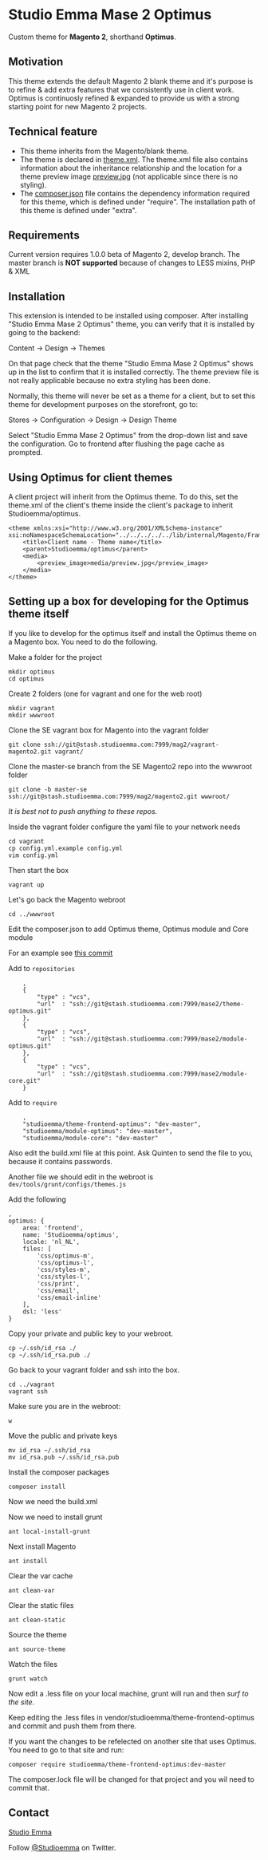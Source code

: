 # Studio Emma Mase 2 Optimus

Custom theme for **Magento 2**, shorthand **Optimus**.

## Motivation

This theme extends the default Magento 2 blank theme and it's purpose is to refine & add extra features that we consistently use in client work. Optimus is continuosly refined & expanded to provide us with a strong starting point for new Magento 2 projects.

## Technical feature

* This theme inherits from the Magento/blank theme.
* The theme is declared in [theme.xml](theme.xml). The theme.xml file also contains information about the inheritance relationship and the location for a theme preview image [preview.jpg](media/preview.jpg) (not applicable since there is no styling).
* The [composer.json](composer.json) file contains the dependency information required for this theme, which is defined under "require". The installation path of this theme is defined under "extra".

## Requirements

Current version requires 1.0.0 beta of Magento 2, develop branch. The master branch is **NOT supported** because of changes to LESS mixins, PHP & XML


## Installation

This extension is intended to be installed using composer. After installing "Studio Emma Mase 2 Optimus" theme, you can verify that it is installed by going to the backend:

Content -> Design -> Themes

On that page check that the theme "Studio Emma Mase 2 Optimus" shows up in the list to confirm that it is installed correctly. The theme preview file is not really applicable because no extra styling has been done.

Normally, this theme will never be set as a theme for a client, but to set this theme for development purposes on the storefront, go to:

Stores -> Configuration -> Design ->  Design Theme

Select "Studio Emma Mase 2 Optimus" from the drop-down list and save the configuration. Go to frontend after flushing the page cache as prompted.

## Using Optimus for client themes

A client project will inherit from the Optimus theme. To do this, set the theme.xml of the client's theme inside the client's package to inherit Studioemma/optimus.

```
<theme xmlns:xsi="http://www.w3.org/2001/XMLSchema-instance" xsi:noNamespaceSchemaLocation="../../../../../lib/internal/Magento/Framework/Config/etc/theme.xsd">
    <title>Client name - Theme name</title>
    <parent>Studioemma/optimus</parent>
    <media>
        <preview_image>media/preview.jpg</preview_image>
    </media>
</theme>
```

## Setting up a box for developing for the Optimus theme itself

If you like to develop for the optimus itself and install the Optimus theme on a Magento box. You need to do the following.

Make a folder for the project

    mkdir optimus
    cd optimus

Create 2 folders (one for vagrant and one for the web root)

    mkdir vagrant
    mkdir wwwroot

Clone the SE vagrant box for Magento into the vagrant folder

    git clone ssh://git@stash.studioemma.com:7999/mag2/vagrant-magento2.git vagrant/

Clone the master-se branch from the SE Magento2 repo into the wwwroot folder

    git clone -b master-se ssh://git@stash.studioemma.com:7999/mag2/magento2.git wwwroot/

*It is best not to push anything to these repos.*

Inside the vagrant folder configure the yaml file to your network needs

    cd vagrant
    cp config.yml.example config.yml
    vim config.yml

Then start the box

    vagrant up

Let's go back the Magento webroot

    cd ../wwwroot

Edit the composer.json to add Optimus theme, Optimus module and Core module

For an example see [this commit](http://stash.studioemma.com/projects/MAG2LIB/repos/libeco/commits/1f81fe563f71fbbbbe5d9ea75e4c0959651bc389#composer.json])

Add to `repositories`

        ,
        {
            "type" : "vcs",
            "url"  : "ssh://git@stash.studioemma.com:7999/mase2/theme-optimus.git"
        },
        {
            "type" : "vcs",
            "url"  : "ssh://git@stash.studioemma.com:7999/mase2/module-optimus.git"
        },
        {
            "type" : "vcs",
            "url"  : "ssh://git@stash.studioemma.com:7999/mase2/module-core.git"
        }

Add to `require`

        ,
        "studioemma/theme-frontend-optimus": "dev-master",
        "studioemma/module-optimus": "dev-master",
        "studioemma/module-core": "dev-master"

Also edit the build.xml file at this point. Ask Quinten to send the file to you, because it contains passwords.

Another file we should edit in the webroot is `dev/tools/grunt/configs/themes.js`

Add the following

    ,
    optimus: {
        area: 'frontend',
        name: 'Studioemma/optimus',
        locale: 'nl_NL',
        files: [
            'css/optimus-m',
            'css/optimus-l',
            'css/styles-m',
            'css/styles-l',
            'css/print',
            'css/email',
            'css/email-inline'
        ],
        dsl: 'less'
    }

Copy your private and public key to your webroot.

    cp ~/.ssh/id_rsa ./
    cp ~/.ssh/id_rsa.pub ./

Go back to your vagrant folder and ssh into the box.

    cd ../vagrant
    vagrant ssh

Make sure you are in the webroot:

    w

Move the public and private keys

    mv id_rsa ~/.ssh/id_rsa
    mv id_rsa.pub ~/.ssh/id_rsa.pub

Install the composer packages

    composer install

Now we need the build.xml

Now we need to install grunt

    ant local-install-grunt

Next install Magento

    ant install

Clear the var cache

    ant clean-var

Clear the static files

    ant clean-static

Source the theme

    ant source-theme

Watch the files

    grunt watch

Now edit a .less file on your local machine, grunt will run and then *surf to the site.*

Keep editing the .less files in vendor/studioemma/theme-frontend-optimus and commit and push them from there.

If you want the changes to be refelected on another site that uses Optimus. You need to go to that site and run:

    composer require studioemma/theme-frontend-optimus:dev-master

The composer.lock file will be changed for that project and you wil need to commit that.

## Contact

[Studio Emma](http://www.studioemma.com)

Follow [@Studioemma](https://twitter.com/studioemma) on Twitter.




